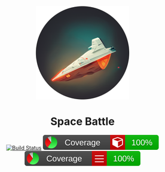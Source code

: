 <div align="center">
<a alt="Powered by MidJourney">
    <img src=./images/spaceship.png width=250><img>
</a>

<h1> Space Battle </h1>

[![Build Status](https://github.com/fantast03/ooaip2223/actions/workflows/build.yml/badge.svg)](https://github.com/Fantast03/ooaip2223/actions/workflows/build.yml) 
[![Coverage-Methods](./coveragereport/badge_methodcoverage.svg)](https://ooaip.fantast.dev/report/feature-CollisionCheckCommand)
[![Coverage-Lines](./coveragereport/badge_linecoverage.svg)](https://ooaip.fantast.dev/report/feature-CollisionCheckCommand)


</div>
